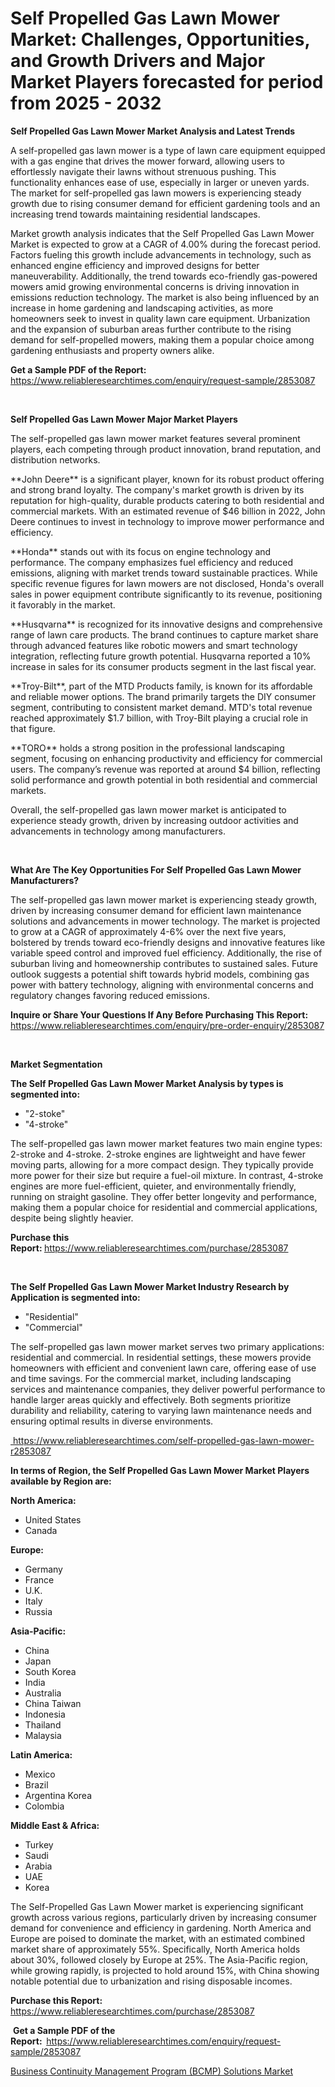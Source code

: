 <p><h1>Self Propelled Gas Lawn Mower Market: Challenges, Opportunities, and Growth Drivers and Major Market Players forecasted for period from 2025 - 2032</h1></p><p><strong>Self Propelled Gas Lawn Mower Market Analysis and Latest Trends</strong></p>
<p><p>A self-propelled gas lawn mower is a type of lawn care equipment equipped with a gas engine that drives the mower forward, allowing users to effortlessly navigate their lawns without strenuous pushing. This functionality enhances ease of use, especially in larger or uneven yards. The market for self-propelled gas lawn mowers is experiencing steady growth due to rising consumer demand for efficient gardening tools and an increasing trend towards maintaining residential landscapes.</p><p>Market growth analysis indicates that the Self Propelled Gas Lawn Mower Market is expected to grow at a CAGR of 4.00% during the forecast period. Factors fueling this growth include advancements in technology, such as enhanced engine efficiency and improved designs for better maneuverability. Additionally, the trend towards eco-friendly gas-powered mowers amid growing environmental concerns is driving innovation in emissions reduction technology. The market is also being influenced by an increase in home gardening and landscaping activities, as more homeowners seek to invest in quality lawn care equipment. Urbanization and the expansion of suburban areas further contribute to the rising demand for self-propelled mowers, making them a popular choice among gardening enthusiasts and property owners alike.</p></p>
<p><strong>Get a Sample PDF of the Report:&nbsp;</strong> <a href="https://www.reliableresearchtimes.com/enquiry/request-sample/2853087?utm_campaign=2294&utm_medium=2&utm_source=Github&utm_content=ia&utm_term=11032025&utm_id=self-propelled-gas-lawn-mower">https://www.reliableresearchtimes.com/enquiry/request-sample/2853087</a></p>
<p>&nbsp;</p>
<p><strong>Self Propelled Gas Lawn Mower Major Market Players</strong></p>
<p><p>The self-propelled gas lawn mower market features several prominent players, each competing through product innovation, brand reputation, and distribution networks.</p><p>**John Deere** is a significant player, known for its robust product offering and strong brand loyalty. The company's market growth is driven by its reputation for high-quality, durable products catering to both residential and commercial markets. With an estimated revenue of $46 billion in 2022, John Deere continues to invest in technology to improve mower performance and efficiency.</p><p>**Honda** stands out with its focus on engine technology and performance. The company emphasizes fuel efficiency and reduced emissions, aligning with market trends toward sustainable practices. While specific revenue figures for lawn mowers are not disclosed, Honda's overall sales in power equipment contribute significantly to its revenue, positioning it favorably in the market.</p><p>**Husqvarna** is recognized for its innovative designs and comprehensive range of lawn care products. The brand continues to capture market share through advanced features like robotic mowers and smart technology integration, reflecting future growth potential. Husqvarna reported a 10% increase in sales for its consumer products segment in the last fiscal year.</p><p>**Troy-Bilt**, part of the MTD Products family, is known for its affordable and reliable mower options. The brand primarily targets the DIY consumer segment, contributing to consistent market demand. MTD's total revenue reached approximately $1.7 billion, with Troy-Bilt playing a crucial role in that figure.</p><p>**TORO** holds a strong position in the professional landscaping segment, focusing on enhancing productivity and efficiency for commercial users. The company’s revenue was reported at around $4 billion, reflecting solid performance and growth potential in both residential and commercial markets.</p><p>Overall, the self-propelled gas lawn mower market is anticipated to experience steady growth, driven by increasing outdoor activities and advancements in technology among manufacturers.</p></p>
<p>&nbsp;</p>
<p><strong>What Are The Key Opportunities For Self Propelled Gas Lawn Mower Manufacturers?</strong></p>
<p><p>The self-propelled gas lawn mower market is experiencing steady growth, driven by increasing consumer demand for efficient lawn maintenance solutions and advancements in mower technology. The market is projected to grow at a CAGR of approximately 4-6% over the next five years, bolstered by trends toward eco-friendly designs and innovative features like variable speed control and improved fuel efficiency. Additionally, the rise of suburban living and homeownership contributes to sustained sales. Future outlook suggests a potential shift towards hybrid models, combining gas power with battery technology, aligning with environmental concerns and regulatory changes favoring reduced emissions.</p></p>
<p><strong>Inquire or Share Your Questions If Any Before Purchasing This Report:</strong> <a href="https://www.reliableresearchtimes.com/enquiry/pre-order-enquiry/2853087?utm_campaign=2294&utm_medium=2&utm_source=Github&utm_content=ia&utm_term=11032025&utm_id=self-propelled-gas-lawn-mower">https://www.reliableresearchtimes.com/enquiry/pre-order-enquiry/2853087</a></p>
<p>&nbsp;</p>
<p><strong>Market Segmentation</strong></p>
<p><strong>The Self Propelled Gas Lawn Mower Market Analysis by types is segmented into:</strong></p>
<p><ul><li>"2-stoke"</li><li>"4-stroke"</li></ul></p>
<p><p>The self-propelled gas lawn mower market features two main engine types: 2-stroke and 4-stroke. 2-stroke engines are lightweight and have fewer moving parts, allowing for a more compact design. They typically provide more power for their size but require a fuel-oil mixture. In contrast, 4-stroke engines are more fuel-efficient, quieter, and environmentally friendly, running on straight gasoline. They offer better longevity and performance, making them a popular choice for residential and commercial applications, despite being slightly heavier.</p></p>
<p><strong>Purchase this Report:&nbsp;</strong><a href="https://www.reliableresearchtimes.com/purchase/2853087?utm_campaign=2294&utm_medium=2&utm_source=Github&utm_content=ia&utm_term=11032025&utm_id=self-propelled-gas-lawn-mower">https://www.reliableresearchtimes.com/purchase/2853087</a></p>
<p>&nbsp;</p>
<p><strong>The Self Propelled Gas Lawn Mower Market Industry Research by Application is segmented into:</strong></p>
<p><ul><li>"Residential"</li><li>"Commercial"</li></ul></p>
<p><p>The self-propelled gas lawn mower market serves two primary applications: residential and commercial. In residential settings, these mowers provide homeowners with efficient and convenient lawn care, offering ease of use and time savings. For the commercial market, including landscaping services and maintenance companies, they deliver powerful performance to handle larger areas quickly and effectively. Both segments prioritize durability and reliability, catering to varying lawn maintenance needs and ensuring optimal results in diverse environments.</p></p>
<p><a href="https://www.reliableresearchtimes.com/self-propelled-gas-lawn-mower-r2853087?utm_campaign=2294&utm_medium=2&utm_source=Github&utm_content=ia&utm_term=11032025&utm_id=self-propelled-gas-lawn-mower">&nbsp;https://www.reliableresearchtimes.com/self-propelled-gas-lawn-mower-r2853087</a></p>
<p><strong>In terms of Region, the Self Propelled Gas Lawn Mower Market Players available by Region are:</strong></p>
<p>
    <p> <strong> North America: </strong>
        <ul>
            <li>United States</li>
            <li>Canada</li>
        </ul>
        </p> 
    <p> <strong> Europe: </strong>
        <ul>
            <li>Germany</li>
            <li>France</li>
            <li>U.K.</li>
            <li>Italy</li>
            <li>Russia</li>
        </ul>
        </p> 
    <p> <strong> Asia-Pacific: </strong>
        <ul>
            <li>China</li>
            <li>Japan</li>
            <li>South Korea</li>
            <li>India</li>
            <li>Australia</li>
            <li>China Taiwan</li>
            <li>Indonesia</li>
            <li>Thailand</li>
            <li>Malaysia</li>
        </ul>
        </p> 
    <p> <strong> Latin America: </strong>
        <ul>
            <li>Mexico</li>
            <li>Brazil</li>
            <li>Argentina Korea</li>
            <li>Colombia</li>
        </ul>
        </p> 
    <p> <strong> Middle East & Africa: </strong>
        <ul>
            <li>Turkey</li>
            <li>Saudi</li>
            <li>Arabia</li>
            <li>UAE</li>
            <li>Korea</li>
        </ul>
    </p>
    </p>
<p><p>The Self-Propelled Gas Lawn Mower market is experiencing significant growth across various regions, particularly driven by increasing consumer demand for convenience and efficiency in gardening. North America and Europe are poised to dominate the market, with an estimated combined market share of approximately 55%. Specifically, North America holds about 30%, followed closely by Europe at 25%. The Asia-Pacific region, while growing rapidly, is projected to hold around 15%, with China showing notable potential due to urbanization and rising disposable incomes.</p></p>
<p><strong>Purchase this Report: </strong><a href="https://www.reliableresearchtimes.com/purchase/2853087?utm_campaign=2294&utm_medium=2&utm_source=Github&utm_content=ia&utm_term=11032025&utm_id=self-propelled-gas-lawn-mower">https://www.reliableresearchtimes.com/purchase/2853087</a></p>
<p>&nbsp;<strong>Get a Sample PDF of the Report:&nbsp;&nbsp;</strong><a href="https://www.reliableresearchtimes.com/enquiry/request-sample/2853087?utm_campaign=2294&utm_medium=2&utm_source=Github&utm_content=ia&utm_term=11032025&utm_id=self-propelled-gas-lawn-mower">https://www.reliableresearchtimes.com/enquiry/request-sample/2853087</a></p>
<p><strong></strong></p>
<p><p><a href="https://github.com/amagloeaad54/Market-Research-Report-List-1/blob/main/business-continuity-management-program-bcmp-solutions-market.md?utm_campaign=2294&utm_medium=2&utm_source=Github&utm_content=ia&utm_term=11032025&utm_id=self-propelled-gas-lawn-mower">Business Continuity Management Program (BCMP) Solutions Market</a></p></p>